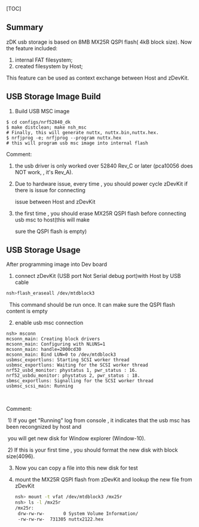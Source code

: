 [TOC]

## Summary

zDK usb storage is based on 8MB MX25R QSPI flash( 4kB block size). Now the feature included:

1. internal FAT filesystem;
2. created filesystem by Host;

This feature can be used as context exchange between Host and zDevKit.



## USB Storage Image Build

1. Build USB MSC image

```shell
$ cd configs/nrf52840_dk
$ make distclean; make nsh_msc 
# Finally, this will generate nuttx, nuttx.bin,nuttx.hex.
$ nrfjprog -e; nrfjprog --program nuttx.hex 
# this will program usb msc image into internal flash
```

Comment:

1. the usb driver is only worked over  52840 Rev_C or later (pca10056  does NOT work, , it's Rev_A).

2. Due to hardware issue,  every time , you should power cycle zDevKit if there is issue for  connecting 

   issue between Host and zDevKit

3. the first time , you should erase MX25R QSPI flash before connecting usb msc to host(this will make

   sure the QSPI flash is  empty)



## USB Storage Usage

After programming image into Dev board

1. connect zDevKit (USB port Not  Serial debug port)with Host by USB cable

```sh
nsh>flash_eraseall /dev/mtdblock3
```

       This command should be run once.  It can make sure the QSPI flash content is empty



2. enable usb msc connection 

```shell
nsh> msconn
mcsonn_main: Creating block drivers
mcsonn_main: Configuring with NLUNS=1
mcsonn_main: handle=2000cd30
mcsonn_main: Bind LUN=0 to /dev/mtdblock3
usbmsc_exportluns: Starting SCSI worker thread
usbmsc_exportluns: Waiting for the SCSI worker thread
nrf52_usbd_monitor: phystatus 1, pwr_status : 16.
nrf52_usbdu_monitor: phystatus 2, pwr_status : 18.
sbmsc_exportluns: Signalling for the SCSI worker thread
usbmsc_scsi_main: Running	
```

​		

Comment: 

​    1)   If you get "Running" log from console , it indicates that the usb msc has been recongnized by host and

​           you will get new disk for Window explorer (Window-10).

​    2)   If this is your first time , you should format the new disk with block size(4096).



3. Now you can copy a file into this new disk for test

4. mount the MX25R QSPI flash from zDevKit and lookup the new file from zDevKit

   ```sh
   nsh> mount -t vfat /dev/mtdblock3 /mx25r
   nsh> ls -l /mx25r
   /mx25r:
    drw-rw-rw-       0 System Volume Information/
    -rw-rw-rw-  731305 nuttx2122.hex
   ```

   

